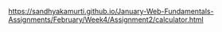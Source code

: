https://sandhyakamurti.github.io/January-Web-Fundamentals-Assignments/February/Week4/Assignment2/calculator.html
